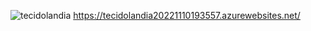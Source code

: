 ![tecidolandia](https://user-images.githubusercontent.com/92120746/200668617-ba6b8341-8331-4329-8bd9-6893e8ae3351.png)
                                        https://tecidolandia20221110193557.azurewebsites.net/
